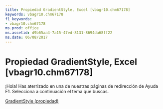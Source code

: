 ```yaml
---
title: Propiedad GradientStyle, Excel [vbagr10.chm67178]
keywords: vbagr10.chm67178
f1_keywords:
- vbagr10.chm67178
ms.prod: office
ms.assetid: d9b65aa4-7a15-47ed-8131-8694da68ff22
ms.date: 06/08/2017
---
```





# Propiedad GradientStyle, Excel [vbagr10.chm67178]

¡Hola! Has aterrizado en una de nuestras páginas de redirección de Ayuda F1. Selecciona a continuación el tema que buscas.


 [GradientStyle (propiedad)](http://msdn.microsoft.com/library/gradientstyle-property%28Office.15%29.aspx)


